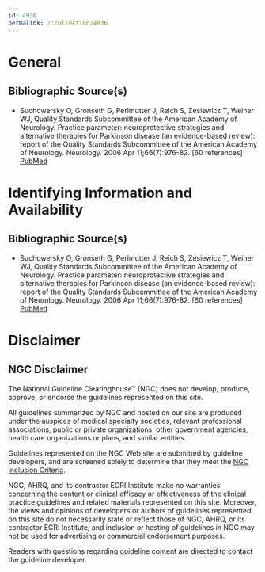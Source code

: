 ```yaml
---
id: 4936
permalink: /:collection/4936
---
```


# General

## Bibliographic Source(s)

- Suchowersky O, Gronseth G, Perlmutter J, Reich S, Zesiewicz T, Weiner WJ, Quality Standards Subcommittee of the American Academy of Neurology. Practice parameter: neuroprotective strategies and alternative therapies for Parkinson disease (an evidence-based review): report of the Quality Standards Subcommittee of the American Academy of Neurology. Neurology. 2006 Apr 11;66(7):976-82. [60 references] [ PubMed ](http://www.ncbi.nlm.nih.gov/entrez/query.fcgi?cmd=Retrieve&db=pubmed&dopt=Abstract&list_uids=16606908)

# Identifying Information and Availability

## Bibliographic Source(s)

- Suchowersky O, Gronseth G, Perlmutter J, Reich S, Zesiewicz T, Weiner WJ, Quality Standards Subcommittee of the American Academy of Neurology. Practice parameter: neuroprotective strategies and alternative therapies for Parkinson disease (an evidence-based review): report of the Quality Standards Subcommittee of the American Academy of Neurology. Neurology. 2006 Apr 11;66(7):976-82. [60 references] [ PubMed ](http://www.ncbi.nlm.nih.gov/entrez/query.fcgi?cmd=Retrieve&db=pubmed&dopt=Abstract&list_uids=16606908)

# Disclaimer

## NGC Disclaimer

The National Guideline Clearinghouse™ (NGC) does not develop, produce, approve, or endorse the guidelines represented on this site.

All guidelines summarized by NGC and hosted on our site are produced under the auspices of medical specialty societies, relevant professional associations, public or private organizations, other government agencies, health care organizations or plans, and similar entities.

Guidelines represented on the NGC Web site are submitted by guideline developers, and are screened solely to determine that they meet the [NGC Inclusion Criteria](/help-and-about/summaries/inclusion-criteria).

NGC, AHRQ, and its contractor ECRI Institute make no warranties concerning the content or clinical efficacy or effectiveness of the clinical practice guidelines and related materials represented on this site. Moreover, the views and opinions of developers or authors of guidelines represented on this site do not necessarily state or reflect those of NGC, AHRQ, or its contractor ECRI Institute, and inclusion or hosting of guidelines in NGC may not be used for advertising or commercial endorsement purposes.

Readers with questions regarding guideline content are directed to contact the guideline developer.

